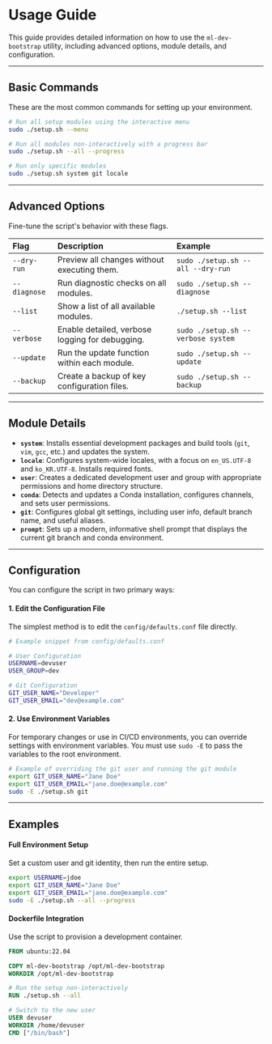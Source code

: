 
# Usage Guide

This guide provides detailed information on how to use the `ml-dev-bootstrap` utility, including advanced options, module details, and configuration.

---

## Basic Commands

These are the most common commands for setting up your environment.

```bash
# Run all setup modules using the interactive menu
sudo ./setup.sh --menu

# Run all modules non-interactively with a progress bar
sudo ./setup.sh --all --progress

# Run only specific modules
sudo ./setup.sh system git locale
```

-----

## Advanced Options

Fine-tune the script's behavior with these flags.

| Flag | Description | Example |
| :--- | :--- | :--- |
| `--dry-run` | Preview all changes without executing them. | `sudo ./setup.sh --all --dry-run` |
| `--diagnose` | Run diagnostic checks on all modules. | `sudo ./setup.sh --diagnose` |
| `--list` | Show a list of all available modules. | `./setup.sh --list` |
| `--verbose` | Enable detailed, verbose logging for debugging. | `sudo ./setup.sh --verbose system` |
| `--update` | Run the update function within each module. | `sudo ./setup.sh --update` |
| `--backup` | Create a backup of key configuration files. | `sudo ./setup.sh --backup` |

-----

## Module Details

  - **`system`**: Installs essential development packages and build tools (`git`, `vim`, `gcc`, etc.) and updates the system.
  - **`locale`**: Configures system-wide locales, with a focus on `en_US.UTF-8` and `ko_KR.UTF-8`. Installs required fonts.
  - **`user`**: Creates a dedicated development user and group with appropriate permissions and home directory structure.
  - **`conda`**: Detects and updates a Conda installation, configures channels, and sets user permissions.
  - **`git`**: Configures global git settings, including user info, default branch name, and useful aliases.
  - **`prompt`**: Sets up a modern, informative shell prompt that displays the current git branch and conda environment.

-----

## Configuration

You can configure the script in two primary ways:

#### 1\. Edit the Configuration File

The simplest method is to edit the `config/defaults.conf` file directly.

```bash
# Example snippet from config/defaults.conf

# User Configuration
USERNAME=devuser
USER_GROUP=dev

# Git Configuration
GIT_USER_NAME="Developer"
GIT_USER_EMAIL="dev@example.com"
```

#### 2\. Use Environment Variables

For temporary changes or use in CI/CD environments, you can override settings with environment variables. You must use `sudo -E` to pass the variables to the root environment.

```bash
# Example of overriding the git user and running the git module
export GIT_USER_NAME="Jane Doe"
export GIT_USER_EMAIL="jane.doe@example.com"
sudo -E ./setup.sh git
```

-----

## Examples

#### Full Environment Setup

Set a custom user and git identity, then run the entire setup.

```bash
export USERNAME=jdoe
export GIT_USER_NAME="Jane Doe"
export GIT_USER_EMAIL="jane.doe@example.com"
sudo -E ./setup.sh --all --progress
```

#### Dockerfile Integration

Use the script to provision a development container.

```dockerfile
FROM ubuntu:22.04

COPY ml-dev-bootstrap /opt/ml-dev-bootstrap
WORKDIR /opt/ml-dev-bootstrap

# Run the setup non-interactively
RUN ./setup.sh --all

# Switch to the new user
USER devuser
WORKDIR /home/devuser
CMD ["/bin/bash"]
```